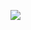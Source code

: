![](https://user-images.githubusercontent.com/535442/87252116-f42a1000-c470-11ea-9cb6-bb208f34548f.PNG)

